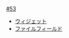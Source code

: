 [#53](https://github.com/hdknr/annotated-django/issues/53)

- [ウィジェット](django.forms.widget.md)
- [ファイルフィールド](django.forms.fielfield.md)